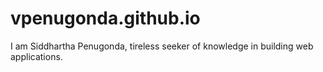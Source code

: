 # vpenugonda.github.io
I am Siddhartha Penugonda, tireless seeker of knowledge in building web applications.
